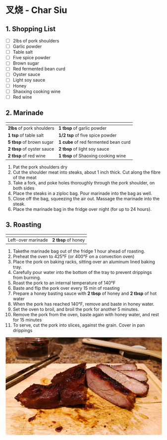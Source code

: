 # 叉烧 - Char Siu

## 1. Shopping List
- [ ] 2lbs of pork shoulders
- [ ] Garlic powder
- [ ] Table salt
- [ ] Five spice powder
- [ ] Brown sugar
- [ ] Red fermented bean curd
- [ ] Oyster sauce
- [ ] Light soy sauce
- [ ] Honey
- [ ] Shaoxing cooking wine
- [ ] Red wine

## 2. Marinade
|<!-- -->|<!-- -->|
|---|---|
| **2lbs** of pork shoulders | **1 tbsp** of garlic powder
| **1 tsp** of table salt | **1/2 tsp** of five spice powder |
| **5 tbsp** of brown sugar | **1 cube** of red fermented bean curd |
| **2 tbsp** of oyster sauce | **2 tbsp** of light soy sauce |
| **2 tbsp** of red wine | **1 tbsp** of Shaoxing cooking wine |

1. Pat the pork shoulders dry
2. Cut the shoulder meat into steaks, about 1 inch thick. Cut along the fibre of the meat
3. Take a fork, and poke holes thoroughly through the pork shoulder, on both sides
4. Place the steaks in a ziploc bag. Pour marinade into the bag as well.
5. Close off the bag, squeezing the air out. Massage the marinade into the steak.
6. Place the marinade bag in the fridge over night (for up to 24 hours).

## 3. Roasting
|<!-- -->|<!-- -->|
|---|---|
| Left-over marinade | **2 tbsp** of honey | 

1. Takethe marinade bag out of the fridge 1 hour ahead of roasting.
2. Preheat the oven to 425°F (or 400°F on a convection oven)
3. Place the pork on baking racks, sitting over an aluminum lined baking tray.
4. Carefully pour water into the bottom of the tray to prevent drippings from burning.
5. Roast the pork to an internal temperature of 140°F
6. Baste and flip the pork over every 15 min of roasting
7. Prepare a honey basting sauce with **2 tbsp** of honey and **2 tbsp** of hot water
8. When the pork has reached 140°F, remove and baste in honey water.
9. Set the oven to broil, and broil the pork for another 5 minutes.
10. Remove the pork from the oven, baste again with honey water, and rest for 15 minutes
11. To serve, cut the pork into slices, against the grain. Cover in pan drippings

![Final presentation of Char Siu](Images/Char%20Siu%20-%20Overview.jpg)